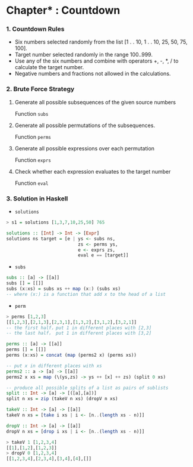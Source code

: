 # Chapter* : Countdown

### 1. Countdown Rules

-   Six numbers selected randomly from the list [1 . . 10, 1 . . 10, 25, 50, 75, 100].
-   Target number selected randomly in the range 100..999.
-   Use any of the six numbers and combine with operators +, -, *, / to calculate the target number.
-   Negative numbers and fractions not allowed in the calculations.

### 2. Brute Force Strategy

1.   Generate all possible subsequences of the given source numbers

     Function `subs`

2.   Generate all possible permutations of the subsequences.

     Function `perms`

3.   Generate all possible expressions over each permutation

     Function `exprs`

4.   Check whether each expression evaluates to the target number

     Function `eval`

### 3. Solution in Haskell

-   `solutions`

```haskell
> s1 = solutions [1,3,7,10,25,50] 765

solutions :: [Int] -> Int -> [Expr]
solutions ns target = [e | ys <- subs ns,
						   zs <- perms ys,
						   e <- exprs zs,
						   eval e == [target]]
```

-   `subs`

```haskell
subs :: [a] -> [[a]]
subs [] = [[]]
subs (x:xs) = subs xs ++ map (x:) (subs xs)
-- where (x:) is a function that add x to the head of a list
```

-   `perm`

```haskell
> perms [1,2,3]
[[1,2,3],[2,1,3],[2,3,1],[1,3,2],[3,1,2],[3,2,1]]
-- the first half，put 1 in different places with [2,3]
-- the last half， put 1 in different places with [3,2]

perms :: [a] -> [[a]]
perms [] = [[]]
perms (x:xs) = concat (map (perms2 x) (perms xs))

-- put x in different places with xs
perms2 :: a -> [a] -> [[a]]
perms2 x xs = map (\(ys,zs) -> ys ++ [x] ++ zs) (split 0 xs)

-- produce all possible splits of a list as pairs of sublists
split :: Int -> [a] -> [([a],[a])]
split n xs = zip (takeV n xs) (dropV n xs)

takeV :: Int -> [a] -> [[a]]
takeV n xs = [take i xs | i <- [n..(length xs - n)]]

dropV :: Int -> [a] -> [[a]]
dropV n xs = [drop i xs | i <- [n..(length xs - n)]]

> takeV 1 [1,2,3,4]
[[1],[1,2],[1,2,3]]
> dropV 0 [1,2,3,4]
[[1,2,3,4],[2,3,4],[3,4],[4],[]]
```


